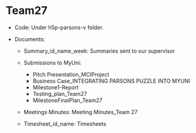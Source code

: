 # Team27

- Code:  Under h5p-parsons-v folder.

- Documents:

  - Summary_id_name_week: Summaries sent to our supervisor
  
  - Submissions to MyUni: 
    - Pitch Presentation_MCIProject
    - Business Case_INTEGRATING PARSONS PUZZLE INTO MYUNI
    - Milestone1-Report
    - Testing_plan_Team27
    - MilestoneFinalPlan_Team27
  
  - Meetings Minutes: Meeting Minutes_Team 27
                          
  - Timesheet_id_name: Timesheets
